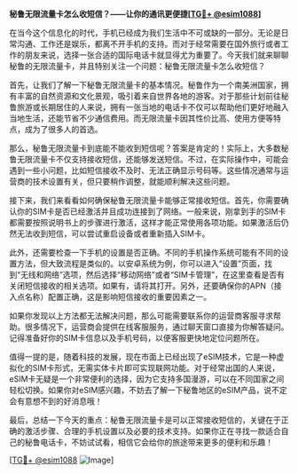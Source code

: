 **秘鲁无限流量卡怎么收短信？——让你的通讯更便捷[[TG💪+ @esim1088](https://t.me/s/esim1088)]**

在当今这个信息化的时代，手机已经成为我们生活中不可或缺的一部分。无论是日常沟通、工作还是娱乐，都离不开手机的支持。而对于经常需要在国外旅行或者工作的朋友来说，选择一张合适的国际电话卡就显得尤为重要了。今天我们就来聊聊秘鲁的无限流量卡，并且特别关注一个问题：秘鲁无限流量卡怎么收短信？

首先，让我们了解一下秘鲁无限流量卡的基本情况。秘鲁作为一个南美洲国家，拥有丰富的自然资源和文化景观，吸引着来自世界各地的游客。对于那些计划前往秘鲁旅游或长期居住的人来说，拥有一张当地的电话卡不仅可以帮助他们更好地融入当地生活，还能节省不少通信费用。而无限流量卡因其性价比高、使用方便等特点，成为了很多人的首选。

那么，秘鲁无限流量卡到底能不能收到短信呢？答案是肯定的！实际上，大多数秘鲁无限流量卡不仅支持接收短信，还能够发送短信。不过，在实际操作中，可能会遇到一些小问题，比如短信接收不及时、无法正确显示号码等。这些情况通常与运营商的技术设置有关，但只要稍作调整，就能顺利解决这些问题。

接下来，我们来看看如何确保秘鲁无限流量卡能够正常接收短信。首先，你需要确认你的SIM卡是否已经激活并且成功连接到了网络。一般来说，刚拿到手的SIM卡都需要按照说明书上的步骤进行激活，这样才能正常使用各项功能。如果激活后仍然无法收到短信，可以尝试重启设备或者重新插入SIM卡。

此外，还需要检查一下手机的设置是否正确。不同的手机操作系统可能有不同的设置方法，但大致流程是类似的。以安卓系统为例，你可以进入“设置”页面，找到“无线和网络”选项，然后选择“移动网络”或者“SIM卡管理”，在这里查看是否有关闭短信接收的相关选项。如果有，请将其打开。另外，还要确保你的APN（接入点名称）配置正确，这是影响短信接收的重要因素之一。

如果你发现以上方法都无法解决问题，那么可能需要联系你的运营商客服寻求帮助。很多情况下，运营商会提供在线客服服务，通过聊天窗口直接为你解答疑问。记得准备好你的SIM卡信息以及手机号码，以便客服更快地定位问题所在。

值得一提的是，随着科技的发展，现在市面上已经出现了eSIM技术，它是一种虚拟化的SIM卡形式，无需实体卡片即可实现联网功能。对于经常出国的人来说，eSIM卡无疑是一个非常便利的选择，因为它支持多国漫游，可以在不同国家之间轻松切换。如果你对eSIM感兴趣，不妨去了解一下秘鲁地区的eSIM产品，说不定会有意想不到的好消息哦！

最后，总结一下今天的重点：秘鲁无限流量卡是可以正常接收短信的，关键在于正确的激活步骤、合理的手机设置以及必要的技术支持。如果你正在寻找一款适合自己的秘鲁电话卡，不妨试试看，相信它会给你的旅途带来更多的便利和乐趣！

[[TG💪+ @esim1088](https://t.me/s/esim1088) ![Image](https://i.postimg.cc/4NQfJmqS/Snipaste-2025-05-13-00-14-12.png)]
